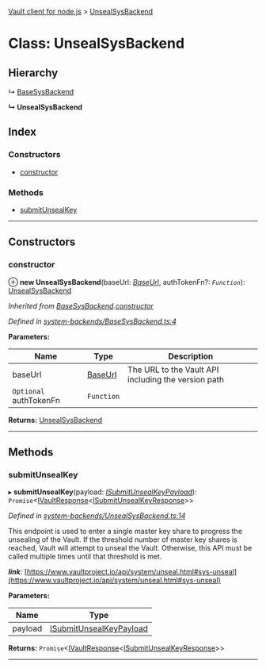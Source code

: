[Vault client for node.js](../README.md) > [UnsealSysBackend](../classes/unsealsysbackend.md)

# Class: UnsealSysBackend

## Hierarchy

↳  [BaseSysBackend](basesysbackend.md)

**↳ UnsealSysBackend**

## Index

### Constructors

* [constructor](unsealsysbackend.md#constructor)

### Methods

* [submitUnsealKey](unsealsysbackend.md#submitunsealkey)

---

## Constructors

<a id="constructor"></a>

###  constructor

⊕ **new UnsealSysBackend**(baseUrl: *[BaseUrl](../#baseurl)*, authTokenFn?: *`Function`*): [UnsealSysBackend](unsealsysbackend.md)

*Inherited from [BaseSysBackend](basesysbackend.md).[constructor](basesysbackend.md#constructor)*

*Defined in [system-backends/BaseSysBackend.ts:4](https://github.com/theogravity/vault-client/blob/a3d9e21/src/system-backends/BaseSysBackend.ts#L4)*

**Parameters:**

| Name | Type | Description |
| ------ | ------ | ------ |
| baseUrl | [BaseUrl](../#baseurl) |  The URL to the Vault API including the version path |
| `Optional` authTokenFn | `Function` |

**Returns:** [UnsealSysBackend](unsealsysbackend.md)

___

## Methods

<a id="submitunsealkey"></a>

###  submitUnsealKey

▸ **submitUnsealKey**(payload: *[ISubmitUnsealKeyPayload](../interfaces/iunsealsysbackend.isubmitunsealkeypayload.md)*): `Promise`<[IVaultResponse](../interfaces/ivaultresponse.md)<[ISubmitUnsealKeyResponse](../interfaces/iunsealsysbackend.isubmitunsealkeyresponse.md)>>

*Defined in [system-backends/UnsealSysBackend.ts:14](https://github.com/theogravity/vault-client/blob/a3d9e21/src/system-backends/UnsealSysBackend.ts#L14)*

This endpoint is used to enter a single master key share to progress the unsealing of the Vault. If the threshold number of master key shares is reached, Vault will attempt to unseal the Vault. Otherwise, this API must be called multiple times until that threshold is met.

*__link__*: [https://www.vaultproject.io/api/system/unseal.html#sys-unseal](https://www.vaultproject.io/api/system/unseal.html#sys-unseal)

**Parameters:**

| Name | Type |
| ------ | ------ |
| payload | [ISubmitUnsealKeyPayload](../interfaces/iunsealsysbackend.isubmitunsealkeypayload.md) |

**Returns:** `Promise`<[IVaultResponse](../interfaces/ivaultresponse.md)<[ISubmitUnsealKeyResponse](../interfaces/iunsealsysbackend.isubmitunsealkeyresponse.md)>>

___


